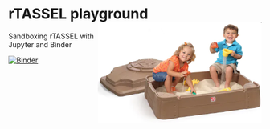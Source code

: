 # rTASSEL playground <img src="figs/sandbox.png" align="right" height="200"/>
Sandboxing rTASSEL with Jupyter and Binder

[![Binder](https://mybinder.org/badge_logo.svg)](https://mybinder.org/v2/gh/btmonier/rtassel_playground/master)
